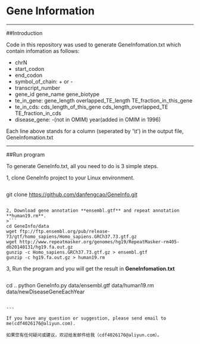 Gene Information
===========================
---
##Introduction

Code in this repository was used to generate GeneInfomation.txt which contain infomation as follows:

+ chrN 
+ start_codon 
+ end_codon 
+ symbol_of_chain: + or - 
+ transcript_number
+ gene_id gene_name gene_biotype
+ te_in_gene: gene_length overlapped_TE_length TE_fraction_in_this_gene
+ te_in_cds: cds_length_of_this_gene cds_length_overlapped_TE TE_fraction_in_cds
+ disease_gene: -(not in OMIM) year(added in OMIM in 1996)

Each line above stands for a column (seperated by '\t') in the output file, GeneInfomation.txt 

---
##Run program

To generate GeneInfo.txt, all you need to do is 3 simple steps.

1, clone GeneInfo project to your Linux environment.
>```
git clone https://github.com/danfengcao/GeneInfo.git
```

2, Download gene annotation **ensembl.gtf** and repeat annotation **human19.rm**.
>```
cd GeneInfo/data
wget ftp://ftp.ensembl.org/pub/release-73/gtf/homo_sapiens/Homo_sapiens.GRCh37.73.gtf.gz
wget http://www.repeatmasker.org/genomes/hg19/RepeatMasker-rm405-db20140131/hg19.fa.out.gz
gunzip -c Homo_sapiens.GRCh37.73.gtf.gz > ensembl.gtf
gunzip -c hg19.fa.out.gz > human19.rm
```

3, Run the program and you will get the result in **GeneInfomation.txt**
>```
cd ..
python GeneInfo.py data/ensembl.gtf data/human19.rm data/newDiseaseGeneEachYear
```

---

If you have any question or suggestion, please send email to me(cdf4026176@aliyun.com).

如果您有任何疑问或建议，欢迎给发邮件给我（cdf4026176@aliyun.com）。